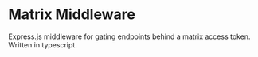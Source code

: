 # Matrix Middleware
Express.js middleware for gating endpoints behind a matrix access token. Written in typescript.
